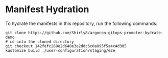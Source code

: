 # Manifest Hydration

To hydrate the manifests in this repository, run the following commands:

```shell
git clone https://github.com/Shirly8/argocon-gitops-promoter-hydrate-demo
# cd into the cloned directory
git checkout 142fefc268e2d648e3e2ddc6c0a095f5a4c4d305
kustomize build ./user-configuration/staging/e2e
```
